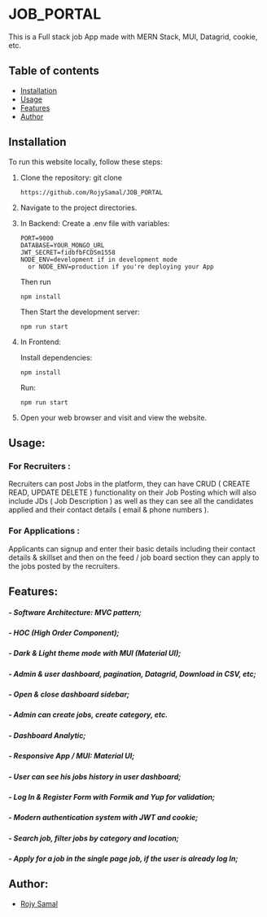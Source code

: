 # JOB_PORTAL
This is a Full stack job App made with MERN Stack, MUI, Datagrid, cookie, etc.
## Table of contents

- [Installation ](#installation)
- [Usage](#usage)
- [Features](#features)
- [Author](#author)
  
## Installation 

To run this website locally, follow these steps:

1. Clone the repository: git clone 
    ```terminal
    https://github.com/RojySamal/JOB_PORTAL
    ```
2. Navigate to the project directories.
3. In Backend:
   Create a .env file with variables:
   ```
   PORT=9000
   DATABASE=YOUR_MONGO_URL
   JWT_SECRET=fidbfbFCDSm1558
   NODE_ENV=development if in development mode
     or NODE_ENV=production if you're deploying your App
   ```
   Then run
   ```
   npm install
   ```
    Then Start the development server: 
    ```terminal
    npm run start
    ```
5. In Frontend:

    Install dependencies: 
    ```terminal
    npm install
    ```
    Run: 
    ```teminal
    npm run start
    ```
6. Open your web browser and visit and view the website.

## Usage:
### For Recruiters :
Recruiters can post Jobs in the platform, they can have CRUD ( CREATE READ,
UPDATE DELETE ) functionality on their Job Posting which will also include JDs ( Job
Description ) as well as they can see all the candidates applied and their contact
details ( email & phone numbers ).

### For Applications :
Applicants can signup and enter their basic details including their contact details
& skillset and then on the feed / job board section they can apply to the jobs
posted by the recruiters.

## Features:
##### - Software Architecture: MVC pattern;
##### - HOC (High Order Component);
##### - Dark & Light theme mode with MUI (Material UI);
##### - Admin & user dashboard, pagination, Datagrid, Download in CSV, etc;
##### - Open & close dashboard sidebar;
##### - Admin can create jobs, create category, etc.
##### - Dashboard Analytic;
##### - Responsive App / MUI: Material UI;
##### - User can see his jobs history in user dashboard;
##### - Log In & Register Form with Formik and Yup for validation;
##### - Modern authentication system with JWT and cookie;
##### - Search job, filter jobs by category and location;
##### - Apply for a job in the single page job, if the user is already log In;

## Author:
- [Rojy Samal](https://github.com/RojySamal)
